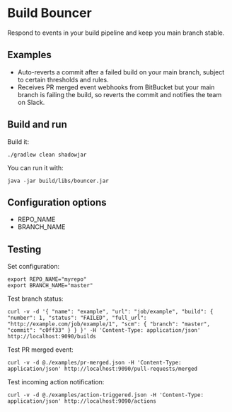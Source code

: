 Build Bouncer
=============

Respond to events in your build pipeline and keep you main branch stable.

## Examples

* Auto-reverts a commit after a failed build on your main branch, subject to certain thresholds and rules. 
* Receives PR merged event webhooks from BitBucket but your main branch is failing the build, so reverts the commit and notifies the team on Slack.

## Build and run

Build it:

	./gradlew clean shadowjar

You can run it with:

	java -jar build/libs/bouncer.jar

## Configuration options

* REPO_NAME
* BRANCH_NAME

## Testing

Set configuration:

    export REPO_NAME="myrepo"
    export BRANCH_NAME="master"

Test branch status:

    curl -v -d '{ "name": "example", "url": "job/example", "build": { "number": 1, "status": "FAILED", "full_url": "http://example.com/job/example/1", "scm": { "branch": "master", "commit": "c0ff33" } } }' -H 'Content-Type: application/json' http://localhost:9090/builds

Test PR merged event:

    curl -v -d @./examples/pr-merged.json -H 'Content-Type: application/json' http://localhost:9090/pull-requests/merged

Test incoming action notification:

    curl -v -d @./examples/action-triggered.json -H 'Content-Type: application/json' http://localhost:9090/actions
